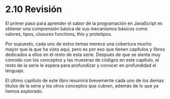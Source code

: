 # 2.10 Revisión

El primer paso para aprender el sabor de la programación en JavaScript es obtener una comprensión básica de sus mecanismos básicos como valores, tipos, closures functions, this y prototipos.

Por supuesto, cada uno de estos temas merece una cobertura mucho mayor que la que ha visto aquí, pero es por eso que tienen capítulos y libros dedicados a ellos en el resto de esta serie. Después de que se sienta muy cómodo con los conceptos y las muestras de códigos en este capítulo, el resto de la serie le espera para profundizar y conocer en profundidad el lenguaje.

El último capítulo de este libro resumirá brevemente cada uno de los demas títulos de la serie y los otros conceptos que cubren, además de lo que ya hemos explorado.

